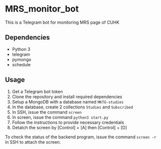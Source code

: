 # MRS_monitor_bot
This is a Telegram bot for monitoring MRS page of CUHK

## Dependencies
- Python 3
- telegram
- pymongo
- schedule

## Usage
1. Get a Telegram bot token
2. Clone the repository and install required dependencies
3. Setup a MongoDB with a database named `MKTG-studies`
4. In the database, create 2 collections `Studies` and `Subscribed`
5. In SSH, issue the command `screen`
6. In screen, issue the command `python3 start.py`
7. Follow the instructions to provide necessary credentials
8. Detatch the screen by [Control] + [A] then [Control] + [D]

To check the status of the backend program, issue the command `screen -r` in SSH to attach the screen.
